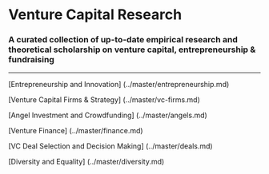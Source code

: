 # Venture Capital Research 
### A curated collection of up-to-date empirical research and theoretical scholarship on venture capital, entrepreneurship &amp; fundraising
---

[Entrepreneurship and Innovation] (../master/entrepreneurship.md)

[Venture Capital Firms & Strategy] (../master/vc-firms.md)

[Angel Investment and Crowdfunding] (../master/angels.md)

[Venture Finance] (../master/finance.md)

[VC Deal Selection and Decision Making] (../master/deals.md)

[Diversity and Equality] (../master/diversity.md)
